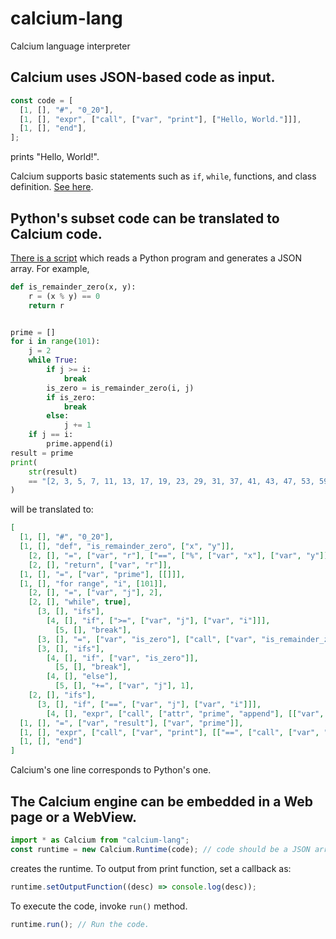 # calcium-lang

Calcium language interpreter

## Calcium uses JSON-based code as input.

```javascript
const code = [
  [1, [], "#", "0_20"],
  [1, [], "expr", ["call", ["var", "print"], ["Hello, World."]]],
  [1, [], "end"],
];
```

prints "Hello, World!".

Calcium supports basic statements such as `if`, `while`, functions, and class definition. [See here](https://sites.google.com/view/calcium-lang/commands).

## Python's subset code can be translated to Calcium code.

[There is a script](https://github.com/0xCAF2/python2calcium) which reads a Python program and generates a JSON array. For example,

```python
def is_remainder_zero(x, y):
    r = (x % y) == 0
    return r


prime = []
for i in range(101):
    j = 2
    while True:
        if j >= i:
            break
        is_zero = is_remainder_zero(i, j)
        if is_zero:
            break
        else:
            j += 1
    if j == i:
        prime.append(i)
result = prime
print(
    str(result)
    == "[2, 3, 5, 7, 11, 13, 17, 19, 23, 29, 31, 37, 41, 43, 47, 53, 59, 61, 67, 71, 73, 79, 83, 89, 97]"
)
```

will be translated to:

```json
[
  [1, [], "#", "0_20"],
  [1, [], "def", "is_remainder_zero", ["x", "y"]],
    [2, [], "=", ["var", "r"], ["==", ["%", ["var", "x"], ["var", "y"]], 0]],
    [2, [], "return", ["var", "r"]],
  [1, [], "=", ["var", "prime"], [[]]],
  [1, [], "for range", "i", [101]],
    [2, [], "=", ["var", "j"], 2],
    [2, [], "while", true],
      [3, [], "ifs"],
        [4, [], "if", [">=", ["var", "j"], ["var", "i"]]],
          [5, [], "break"],
      [3, [], "=", ["var", "is_zero"], ["call", ["var", "is_remainder_zero"], [["var", "i"], ["var", "j"]]]],
      [3, [], "ifs"],
        [4, [], "if", ["var", "is_zero"]],
          [5, [], "break"],
        [4, [], "else"],
          [5, [], "+=", ["var", "j"], 1],
    [2, [], "ifs"],
      [3, [], "if", ["==", ["var", "j"], ["var", "i"]]],
        [4, [], "expr", ["call", ["attr", "prime", "append"], [["var", "i"]]]],
  [1, [], "=", ["var", "result"], ["var", "prime"]],
  [1, [], "expr", ["call", ["var", "print"], [["==", ["call", ["var", "str"], [["var", "result"]]], "[2, 3, 5, 7, 11, 13, 17, 19, 23, 29, 31, 37, 41, 43, 47, 53, 59, 61, 67, 71, 73, 79, 83, 89, 97]"]]]],
  [1, [], "end"]
]
```

Calcium's one line corresponds to Python's one.

## The Calcium engine can be embedded in a Web page or a WebView.

```javascript
import * as Calcium from "calcium-lang";
const runtime = new Calcium.Runtime(code); // code should be a JSON array.
```

creates the runtime. To output from print function, set a callback as:

```javascript
runtime.setOutputFunction((desc) => console.log(desc));
```

To execute the code, invoke `run()` method.

```javascript
runtime.run(); // Run the code.
```
